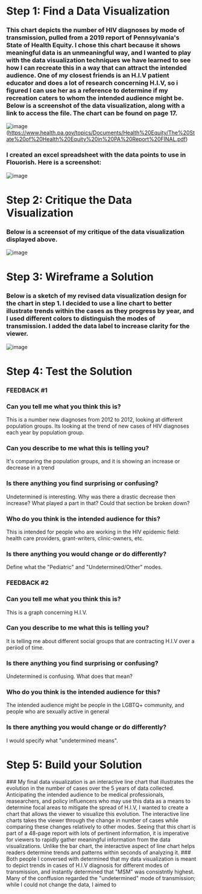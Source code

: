# Step 1: Find a Data Visualization
### This chart depicts the number of HIV diagnoses by mode of transmission, pulled from a 2019 report of Pennsylvania's State of Health Equity. I chose this chart because it shows meaningful data is an unmeaningful way, and I wanted to play with the data visualization techniques we have learned to see how I can recreate this in a way that can attract the intended audience. One of my closest friends is an H.I.V patient educator and does a lot of research concerning H.I.V, so i figured I can use her as a reference to determine if my recreation caters to whom the intended audience might be. Below is a screenshot of the data visualization, along with a link to access the file. The chart can be found on page 17.
![image](https://user-images.githubusercontent.com/89934021/133898282-5b4a5037-1de7-4203-b181-20185e3b31e5.png)
(https://www.health.pa.gov/topics/Documents/Health%20Equity/The%20State%20of%20Health%20Equity%20in%20PA%20Report%20FINAL.pdf)


### I created an excel spreadsheet with the data points to use in Flouorish. Here is a screenshot:
![image](https://user-images.githubusercontent.com/89934021/133898391-1f400587-42f6-42b4-83a2-df50233b4092.png)


# Step 2: Critique the Data Visualization
### Below is a screensot of my critique of the data visualization displayed above.
![image](https://user-images.githubusercontent.com/89934021/133914564-83bb8fbe-d258-438d-b867-cffceba01806.png)


# Step 3: Wireframe a Solution
### Below is a sketch of my revised data visualization design for the chart in step 1. I decided to use a line chart to better illustrate trends within the cases as they progress by year, and I used different colors to distinguish the modes of transmission. I added the data label to increase clarity for the viewer.
![image](https://user-images.githubusercontent.com/89934021/133899379-a7e32172-856a-4fef-a413-9518d630a0fe.png)

# Step 4: Test the Solution
### FEEDBACK #1
### Can you tell me what you think this is?
This is a number new diagnoses from 2012 to 2012, looking at different population groups. Its looking at the trend of new cases of HIV diagnoses each year by population group.
### Can you describe to me what this is telling you?
It's comparing the population groups, and it is showing an increase or decrease in a trend
### Is there anything you find surprising or confusing?
Undetermined is interesting. Why was there a drastic decrease then increase? What played a part in that? Could that section be broken down?
### Who do you think is the intended audience for this?
This is intended for people who are working in the HIV epidemic field: health care providers, grant-writers, clinic-owners, etc.
### Is there anything you would change or do differently?
Define what the "Pediatric" and "Undetermined/Other" modes.
 
### FEEDBACK #2
### Can you tell me what you think this is?
This is a graph concerning H.I.V.
### Can you describe to me what this is telling you?
It is telling me about different social groups that are contracting H.I.V over a periiod of time.
### Is there anything you find surprising or confusing?
Undetermined is confusing. What does that mean?
### Who do you think is the intended audience for this?
The intended audience might be people in the LGBTQ+ community, and people who are sexually active in general
### Is there anything you would change or do differently?
I would specify what "undetermined means".

# Step 5: Build your Solution
<div class="flourish-embed flourish-chart" data-src="visualisation/7311756"><script src="https://public.flourish.studio/resources/embed.js"></script></div>
### My final data visualization is an interactive line chart that illustrates the evolution in the number of cases over the 5 years of data collected. Anticipating the intended audience to be medical professionals, reasearchers, and policy influencers who may use this data as a means to determine focal areas to mitigate the spread of H.I.V, I wanted to create a chart that allows the viewer to visualize this evolution. The interactive line charts takes the viewer through the change in number of cases while comparing these changes relatively to other modes. Seeing that this chart is part of a 48-page report with lots of pertinent information, it is imperative for viewers to rapidly gather meaningful information from the data visualizations. Unlike the bar chart, the interactive aspect of line chart helps readers determine trends and patterns within seconds of analyzing it. 
### Both people I conversed with determined that my data visualization is meant to depict trends in cases of H.I.V diagnosis for different modes of transmission, and instantly determined that "MSM" was consistntly highest. Many of the conffusion regarded the "undetermined" mode of transmission; while I could not change the data, I aimed to 

